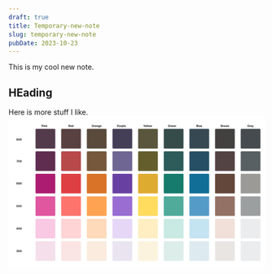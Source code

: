 ```yaml
---
draft: true
title: Temporary-new-note
slug: temporary-new-note
pubDate: 2023-10-23
---
```


This is my cool new note.

## HEading

Here is more stuff I like.![Screenshot 2023-10-22 at 23.05.31.png](../../assets/notes/1698030102104-temporary-new-note/screenshot-2023-10-22-at-23-05-31-e88f5e4198.png)
